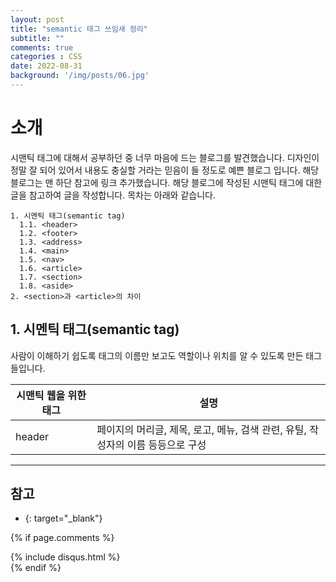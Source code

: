 ```yaml
---
layout: post
title: "semantic 태그 쓰임새 정리"
subtitle: ""
comments: true
categories : CSS
date: 2022-08-31
background: '/img/posts/06.jpg'
---
```


# 소개
시맨틱 태그에 대해서 공부하던 중 너무 마음에 드는 블로그를 발견했습니다.
디자인이 정말 잘 되어 있어서 내용도 충실할 거라는 믿음이 들 정도로 예쁜 블로그 입니다.
해당 블로그는 맨 하단 참고에 링크 추가했습니다.
해당 블로그에 작성된 시맨틱 태그에 대한 글을 참고하여 글을 작성합니다.
목차는 아래와 같습니다.
```
1. 시멘틱 태그(semantic tag)
  1.1. <header>
  1.2. <footer>
  1.3. <address>
  1.4. <main>
  1.5. <nav>
  1.6. <article>
  1.7. <section>
  1.8. <aside>
2. <section>과 <article>의 차이
```

## 1. 시멘틱 태그(semantic tag)
사람이 이해하기 쉽도록 태그의 이름만 보고도 역할이나 위치를 알 수 있도록 만든 태그들입니다.

|시맨틱 웹을 위한 태그|설명|
|---|---|
|header|페이지의 머리글, 제목, 로고, 메뉴, 검색 관련, 유틸, 작성자의 이름 등등으로 구성|








---
## 참고
- [](){: target="_blank"}


{% if page.comments %}
<div id="post-disqus" class="container">
{% include disqus.html %}
</div>
{% endif %}
